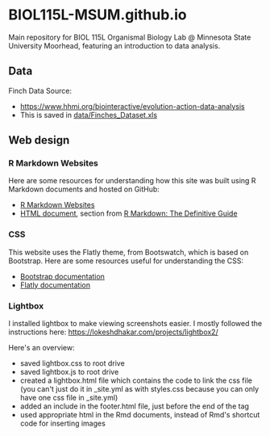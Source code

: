 # BIOL115L-MSUM.github.io

Main repository for BIOL 115L Organismal Biology Lab @ Minnesota State University Moorhead, featuring an introduction to data analysis.

## Data

Finch Data Source:
- https://www.hhmi.org/biointeractive/evolution-action-data-analysis
- This is saved in [data/Finches_Dataset.xls](data/Finches_Dataset.xls)

## Web design

### R Markdown Websites

Here are some resources for understanding how this site was built using R Markdown documents and hosted on GitHub:

- [R Markdown Websites](https://rmarkdown.rstudio.com/rmarkdown_websites.htm)
- [HTML document](https://bookdown.org/yihui/rmarkdown/html-document.html), section from [R Markdown: The Definitive Guide](https://bookdown.org/yihui/rmarkdown/)

### CSS

This website uses the Flatly theme, from Bootswatch, which is based on Bootstrap. Here are some resources useful for understanding the CSS:

- [Bootstrap documentation](https://getbootstrap.com/docs/4.1/getting-started/introduction/)
- [Flatly documentation](https://bootswatch.com/3/flatly/)

### Lightbox

I installed lightbox to make viewing screenshots easier. I mostly followed the instructions here: https://lokeshdhakar.com/projects/lightbox2/

Here's an overview:
- saved lightbox.css to root drive
- saved lightbox.js to root drive
- created a lightbox.html file which contains the code to link the css file (you can't just do it in _site.yml as with styles.css because you can only have one css file in _site.yml)
- added an include in the footer.html file, just before the end of the <body> tag
- used appropriate html in the Rmd documents, instead of Rmd's shortcut code for inserting images
